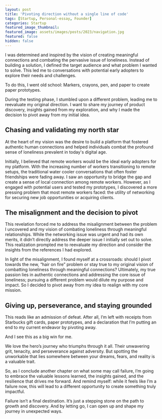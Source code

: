 ```yaml
---
layout: post
title: 'Pivoting direction without a single line of code'
tags: [Startup, Personal-essay, Founder]
categories: Startup
featured_image_thumbnail:
featured_image: assets/images/posts/2023/navigation.jpg
featured: false
hidden: false
---
```

I was determined and inspired by the vision of creating meaningful connections and combating the pervasive issue of loneliness. Instead of building a solution, I defined the target audience and what problem I wanted to solve. This led me to conversations with potential early adopters to explore their needs and challenges.

To do this, I went old school: Markers, crayons, pen, and paper to create paper prototypes.

During the testing phase, I stumbled upon a different problem, leading me to reevaluate my original direction. I want to share my journey of product discovery, insights gained from my exploration, and why I made the decision to pivot away from my initial idea.

## Chasing and validating my north star

At the heart of my vision was the desire to build a platform that fostered authentic human connections and helped individuals combat the profound sense of loneliness prevalent in today's digital age.

Initially, I believed that remote workers would be the ideal early adopters for my platform. With the increasing number of workers transitioning to remote setups, the traditional water cooler conversations that often foster friendships were fading away. I saw an opportunity to bridge the gap and create a sense of local connection among remote workers. However, as I engaged with potential users and tested my prototypes, I discovered a more pressing problem that most remote workers faced: the utility of networking for securing new job opportunities or acquiring clients.

## The misalignment and the decision to pivot

This revelation forced me to address the misalignment between the problem I uncovered and my vision of combating loneliness through meaningful relationships. While the networking issue was urgent and had its own merits, it didn’t directly address the deeper issue I initially set out to solve. This realization prompted me to reevaluate my direction and consider the insights from the references I had explored.

In light of the misalignment, I found myself at a crossroads: should I pivot towards the new, “hair on fire” problem or stay true to my original vision of combatting loneliness through meaningful connections? Ultimately, my true passion lies in authentic connections and addressing the core issue of loneliness; pursuing a different problem would dilute my purpose and impact. So I decided to pivot away from my idea to realign with my core mission.

## Giving up, perseverance, and staying grounded

This reads like an admission of defeat. After all, I’m left with receipts from Starbucks gift cards, paper prototypes, and a declaration that I’m putting an end to my current endeavor by pivoting away.

And I see this as a big win for me.

We love the hero’s journey who triumphs through it all. Their unwavering grit, tenacity, and perseverance against adversity. But spotting the unworkable that lies somewhere between your dreams, fears, and reality is a valuable trait.

So, as I conclude another chapter on what some may call failure, I’m going to embrace the valuable lessons learned, the insights gained, and the resilience that drives me forward. And remind myself: while it feels like I’m a failure now, this will lead to a different opportunity to create something truly impactful.

Failure isn’t a final destination. It’s just a stepping stone on the path to growth and discovery. And by letting go, I can open up and shape my journey in unexpected ways.
